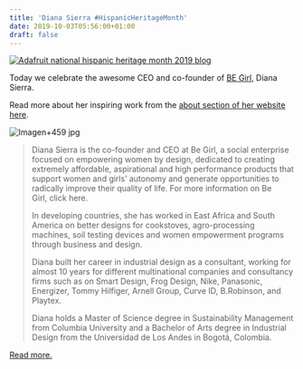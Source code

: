 ```yaml
---
title: 'Diana Sierra #HispanicHeritageMonth'
date: 2019-10-03T05:56:00+01:00
draft: false
---
```


[![Adafruit national hispanic heritage month 2019 blog](https://cdn-blog.adafruit.com/uploads/2019/10/adafruit_national_hispanic_heritage_month_2019_blog.jpg "adafruit_national_hispanic_heritage_month_2019_blog.jpg")](https://blog.adafruit.com/tag/national-hispanic-american-heritage-month/)

Today we celebrate the awesome CEO and co-founder of [BE Girl](http://www.begirl.org), Diana Sierra.

Read more about her inspiring work from the [about section of her website here](http://dianasierra.com/about).

![Imagen+459 jpg](https://cdn-blog.adafruit.com/uploads/2019/10/Imagen459.jpg.png "Imagen+459.jpg.png")

> Diana Sierra is the co-founder and CEO at Be Girl, a social enterprise focused on empowering women by design, dedicated to creating extremely affordable, aspirational and high performance products that support women and girls’ autonomy and generate opportunities to radically improve their quality of life. For more information on Be Girl, click here. 
> 
> In developing countries, she has worked in East Africa and South America on better designs for cookstoves, agro-processing machines, soil testing devices and women empowerment programs through business and design.
> 
> Diana built her career in industrial design as a consultant, working for almost 10 years for different multinational companies and consultancy firms such as on Smart Design, Frog Design, Nike, Panasonic, Energizer, Tommy Hilfiger, Arnell Group, Curve ID, B.Robinson, and Playtex.
> 
> Diana holds a Master of Science degree in Sustainability Management from Columbia University and a Bachelor of Arts degree in Industrial Design from the Universidad de Los Andes in Bogotá, Colombia.

[Read more.](http://dianasierra.com/about)